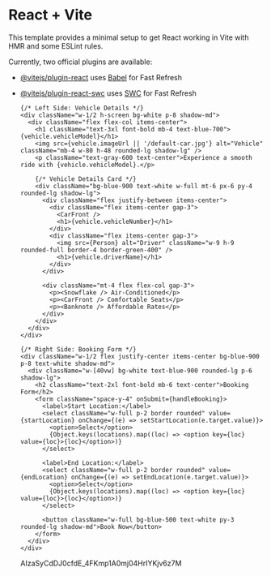 # React + Vite

This template provides a minimal setup to get React working in Vite with HMR and some ESLint rules.

Currently, two official plugins are available:

- [@vitejs/plugin-react](https://github.com/vitejs/vite-plugin-react/blob/main/packages/plugin-react/README.md) uses [Babel](https://babeljs.io/) for Fast Refresh
- [@vitejs/plugin-react-swc](https://github.com/vitejs/vite-plugin-react-swc) uses [SWC](https://swc.rs/) for Fast Refresh





    <div className="flex min-h-screen bg-gray-100 font-walsheim">
      <ToastContainer />

      {/* Left Side: Vehicle Details */}
      <div className="w-1/2 h-screen bg-white p-8 shadow-md">
        <div className="flex flex-col items-center">
          <h1 className="text-3xl font-bold mb-4 text-blue-700">{vehicle.vehicleModel}</h1>
          <img src={vehicle.imageUrl || '/default-car.jpg'} alt="Vehicle" className="mb-4 w-80 h-48 rounded-lg shadow-lg" />
          <p className="text-gray-600 text-center">Experience a smooth ride with {vehicle.vehicleModel}.</p>

          {/* Vehicle Details Card */}
          <div className="bg-blue-900 text-white w-full mt-6 px-6 py-4 rounded-lg shadow-lg">
            <div className="flex justify-between items-center">
              <div className="flex items-center gap-3">
                <CarFront />
                <h1>{vehicle.vehicleNumber}</h1>
              </div>
              <div className="flex items-center gap-3">
                <img src={Person} alt="Driver" className="w-9 h-9 rounded-full border-4 border-green-400" />
                <h1>{vehicle.driverName}</h1>
              </div>
            </div>

            <div className="mt-4 flex flex-col gap-3">
              <p><Snowflake /> Air-Conditioned</p>
              <p><CarFront /> Comfortable Seats</p>
              <p><Banknote /> Affordable Rates</p>
            </div>
          </div>
        </div>
      </div>

      {/* Right Side: Booking Form */}
      <div className="w-1/2 flex justify-center items-center bg-blue-900 p-8 text-white shadow-md">
        <div className="w-[40vw] bg-white text-blue-900 rounded-lg p-6 shadow-lg">
          <h2 className="text-2xl font-bold mb-6 text-center">Booking Form</h2>
          <form className="space-y-4" onSubmit={handleBooking}>
            <label>Start Location:</label>
            <select className="w-full p-2 border rounded" value={startLocation} onChange={(e) => setStartLocation(e.target.value)}>
              <option>Select</option>
              {Object.keys(locations).map((loc) => <option key={loc} value={loc}>{loc}</option>)}
            </select>

            <label>End Location:</label>
            <select className="w-full p-2 border rounded" value={endLocation} onChange={(e) => setEndLocation(e.target.value)}>
              <option>Select</option>
              {Object.keys(locations).map((loc) => <option key={loc} value={loc}>{loc}</option>)}
            </select>

            <button className="w-full bg-blue-500 text-white py-3 rounded-lg shadow-md">Book Now</button>
          </form>
        </div>
      </div>
    </div>








   AIzaSyCdDJ0cfdE_4FKmp1A0mj04HrIYKjv6z7M